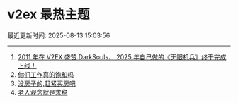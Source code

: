 # v2ex 最热主题

最近更新时间: 2025-08-13 15:03:56

--- 
1. [2011 年在 V2EX 盛赞 DarkSouls， 2025 年自己做的《无限机兵》终于完成上线！](https://www.v2ex.com/t/1151961) 
2. [你们工作真的饱和吗](https://www.v2ex.com/t/1151986) 
3. [没房子的,赶紧买房吧](https://www.v2ex.com/t/1151988) 
4. [老人观念就是求稳](https://www.v2ex.com/t/1151998) 
